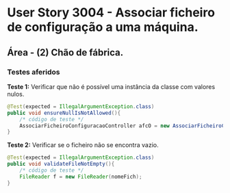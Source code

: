 # User Story 3004 - Associar ficheiro de configuração a uma máquina.

## Área - (2) Chão de fábrica.

### Testes aferidos

**Teste 1:** Verificar que não é possível uma instância da classe  com valores nulos.

```java
@Test(expected = IllegalArgumentException.class)
public void ensureNullIsNotAllowed(){
    /* código de teste */
    AssociarFicheiroConfiguracaoController afcO = new AssociarFicheiroConfiguracaoController(null);
}
```



**Teste 2:** Verificar se o ficheiro não se encontra vazio.

```java
@Test(expected = IllegalArgumentException.class)
public void validateFileNotEmpty(){
    /* código de teste */
    FileReader f = new FileReader(nomeFich);
}
```
